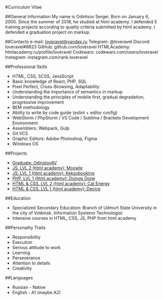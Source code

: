 #Curriculum Vitae

##General Information
My name is Odintsov Sergei. Born on January 6, 2000.
Since the summer of 2018, he studied at html academy.
I defended 5 training projects according to quality criteria submitted by html academy. I defended a graduation project on markup.

##Contacts
e-mail: loveravel@yandex.ru
Telegram: @loveravel
Discord: loveravel#8823
GitHub: github.com/loveravel
HTMLAcademy: htmlacademy.ru/profile/loveravel
Codewars: codewars.com/users/loveravel
Instagram: instagram.com/rank.loveravel

##Professional Skills
- HTML, CSS, SCSS, JavaScript
- Basic knowledge of React, PHP, SQL
- Pixel Perfect, Cross-Browsing, Adaptability
- Understanding the importance of semantics in markup
- Understanding the principles of mobile first, gradual degradation, progressive improvement
- BEM methodology
- Ability to write by code guide (eslint + editor config)
- WebStorm / PhpStorm / VS Code / Sublime / Brackets Development Environment
- Assemblers: Webpack, Gulp
- Git VCS
- Graphic Editors: Adobe Photoshop, Figma
- Windows OS

##Projects
 - [Graduate: OdinstovAV](https://github.com/loveravel/OdintsovAV)
 - [JS. LVL 2 (html academy): Moowle](https://github.com/loveravel/799215-cinemaddict-8)
 - [JS. LVL 1 (html academy): Keksobooking](https://github.com/loveravel/799215-keksobooking)
 - [PHP. LVL 1 (html academy): Doings Done](https://github.com/loveravel/799215-doingsdone)
 - [HTML & CSS. LVL 2 (html academy): Cat Energy](https://github.com/loveravel/799215-cat-energy)
 - [HTML & CSS. LVL 1 (html academy): Device](https://github.com/loveravel/799215-device)

##Education
 - Specialized Secondary Education:
   Branch of Udmurt State University in the city of Votkinsk.
   Information Systems Technologist
 - Intensive courses in HTML, CSS, JS, PHP from html academy

##Personality Traits
- Responsibility
- Execution
- Serious attitude to work
- Learning
- Perseverance
- Attention to details
- Creativity

##Languages
 - Russian - Native
 - English - A1 (maybe A2)
